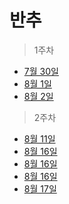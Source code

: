# 반추
> 1주차
- [7월 30일](https://velog.io/@wherehows/Dear-Diary-Moment)
- [8월 1일](https://velog.io/@wherehows/Dear-Diary-Moment-2)
- [8월 2일](https://velog.io/@wherehows/Dear-Diary-Moment-3-veacjnad)

> 2주차
- [8월 11일](https://velog.io/@wherehows/%EB%B0%98%EC%B6%94-4)
- [8월 16일](https://github.com/wherehows/study/tree/master/Computer%20Science/HTTP)
- [8월 16일](https://github.com/wherehows/study/tree/master/Computer%20Science/%EB%84%A4%ED%8A%B8%EC%9B%8C%ED%81%AC)
- [8월 16일](https://github.com/wherehows/study/tree/master/Computer%20Science/%EC%9A%B4%EC%98%81%EC%B2%B4%EC%A0%9C)
- [8월 17일](https://velog.io/@wherehows/for%EB%AC%B8%EC%9D%84-%EC%82%AC%EC%9A%A9%ED%95%9C-%ED%81%B4%EB%A1%9C%EC%A0%80-%EC%9D%B4%ED%95%B4%ED%95%98%EA%B8%B0)

